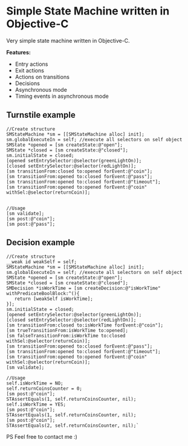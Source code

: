 Simple State Machine written in Objective-C
==================

Very simple state machine written in Objective-C.  

**Features:**  

* Entry actions
* Exit actions
* Actions on transitions
* Decisions
* Asynchronous mode
* Timing events in asynchronous mode


Turnstile example
--------

	//Create structure  
 	SMStateMachine *sm = [[SMStateMachine alloc] init];  
 	sm.globalExecuteIn = self; //execute all selectors on self object  
 	SMState *opened = [sm createState:@"open"];  
 	SMState *closed = [sm createState:@"closed"];  
 	sm.initialState = closed;  
 	[opened setEntrySelector:@selector(greenLightOn)];  
 	[closed setEntrySelector:@selector(redLightOn)];  
 	[sm transitionFrom:closed to:opened forEvent:@"coin"];  
 	[sm transitionFrom:opened to:closed forEvent:@"pass"];  
 	[sm transitionFrom:opened to:closed forEvent:@"timeout"];  
 	[sm transitionFrom:opened to:opened forEvent:@"coin" withSel:@selector(returnCoin)];    


	//Usage
	[sm validate];  
	[sm post:@"coin"];  
	[sm post:@"pass"];



Decision example
--------


	//Create structure  
    __weak id weakSelf = self;  
    SMStateMachine *sm = [[SMStateMachine alloc] init];  
    sm.globalExecuteIn = self; //execute all selectors on self object  
    SMState *opened = [sm createState:@"open"];  
    SMState *closed = [sm createState:@"closed"];  
    SMDecision *isWorkTime = [sm createDecision:@"isWorkTime" withPredicateBoolBlock:^(){  
       return [weakSelf isWorkTime];  
    }];  
    sm.initialState = closed;  
    [opened setEntrySelector:@selector(greenLightOn)];  
    [closed setEntrySelector:@selector(redLightOn)];  
    [sm transitionFrom:closed to:isWorkTime forEvent:@"coin"];  
    [sm trueTransitionFrom:isWorkTime to:opened];  
    [sm falseTransitionFrom:isWorkTime to:closed withSel:@selector(returnCoin)];  
    [sm transitionFrom:opened to:closed forEvent:@"pass"];  
    [sm transitionFrom:opened to:closed forEvent:@"timeout"];  
    [sm transitionFrom:opened to:opened forEvent:@"coin" withSel:@selector(returnCoin)];  
    [sm validate];  

    //Usage
    self.isWorkTime = NO;
    self.returnCoinsCounter = 0;
    [sm post:@"coin"];
    STAssertEquals(1, self.returnCoinsCounter, nil);
    self.isWorkTime = YES;
    [sm post:@"coin"];
    STAssertEquals(1, self.returnCoinsCounter, nil);
    [sm post:@"coin"];
    STAssertEquals(2, self.returnCoinsCounter, nil);`

PS Feel free to contact me :)